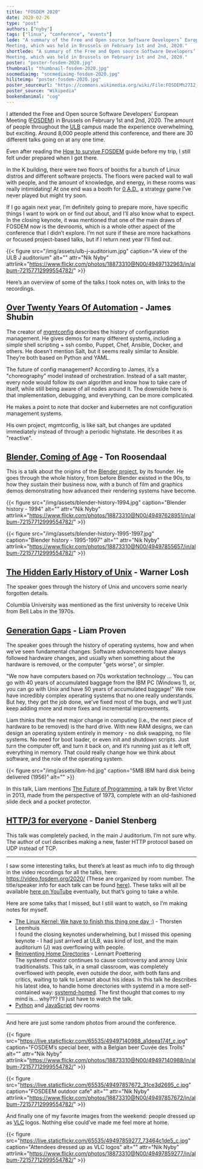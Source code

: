 ```yaml
---
title: "FOSDEM 2020"
date: 2020-02-26
type: "post"
authors: ["nyby"]
tags: ["linux", "conference", "events"]
lede: "A summary of the Free and Open source Software Developers’ European
Meeting, which was held in Brussels on February 1st and 2nd, 2020."
shortlede: "A summary of the Free and Open source Software Developers’ European
Meeting, which was held in Brussels on February 1st and 2nd, 2020."
poster: "poster-fosdem-2020.jpg"
thumbnail: "thumbnail-fosdem-2020.jpg"
socmediaimg: "socmediaimg-fosdem-2020.jpg"
hiliteimg: "poster-fosdem-2020.jpg"
poster_sourceurl: "https://commons.wikimedia.org/wiki/File:FOSDEM%2712_-_Opening_Talk.jpg"
poster_source: "Wikipedia"
bookendanimal: "cog"
---
```


I attended the Free and Open source Software Developers’ European Meeting
([FOSDEM](https://fosdem.org/2020/)) in Brussels on February
1st and 2nd, 2020. The amount of people throughout the
[ULB](https://www.ulb.be/en) campus made the experience overwhelming,
but exciting. Around 8,000 people attend this conference, and there
are 30 different talks going on at any one time.

Even after reading the [How to survive FOSDEM](https://marcin.juszkiewicz.com.pl/2019/10/15/how-to-survive-fosdem/)
guide before my trip, I still felt under prepared when I got there.

In the K building, there were two floors of booths for a bunch of Linux
distros and different software projects. The floors were packed wall
to wall with people, and the amount of knowledge, and energy, in these
rooms was really intimidating! At one end was a booth for
[0 A.D.](https://play0ad.com/), a strategy game I’ve never played but might try soon.

If I go again next year, I’m definitely going to prepare more, have
specific things I want to work on or find out about, and I’ll also
know what to expect. In the closing keynote, it was mentioned that one
of the main draws of FOSDEM now is the devrooms, which is a whole
other aspect of the conference that I didn’t explore. I’m not sure if
these are more hackathons or focused project-based talks, but if I
return next year I’ll find out.

{{< figure
    src="/img/assets/ulb-j-auditorium.jpg"
    caption="A view of the ULB J auditorium"
    alt=""
    attr="Nik Nyby"
    attrlink="https://www.flickr.com/photos/18873310@N00/49497132963/in/album-72157712999554782/" >}}

Here’s an overview of some of the talks I took notes on, with links to
the recordings.

## [Over Twenty Years Of Automation](https://fosdem.org/2020/schedule/event/automation/) - James Shubin

The creator of [mgmtconfig](https://github.com/purpleidea/mgmt)
describes the history of configuration management.
He gives demos for many different systems,
including a simple shell scripting + ssh combo,
Puppet, Chef, Ansible, Docker, and others. He
doesn’t mention Salt, but it seems really similar
to Ansible.  They’re both based on Python and
YAML.

The future of config management? According to James, it’s a
"choreography" model instead of
orchestration. Instead of a salt master, every
node would follow its own algorithm and know how
to take care of itself, while still being aware of
all nodes around it. The downside here is that
implementation, debugging, and everything, can be
more complicated.

He makes a point to note that docker and kubernetes are not
configuration management systems.

His own project, mgmtconfig, is like salt, but changes are updated
immediately instead of through a periodic highstate. He describes it
as "reactive".

## [Blender, Coming of Age](https://fosdem.org/2020/schedule/event/blender/) - Ton Roosendaal

This is a talk about the origins of the [Blender project](https://www.blender.org/), by its
founder. He goes through the whole history, from before Blender
existed in the 90s, to how they sustain their business now, with a
bunch of film and graphics demos demonstrating how advanced their
rendering systems have become.

{{< figure
    src="/img/assets/blender-history-1994.jpg"
    caption="Blender history - 1994"
    alt=""
    attr="Nik Nyby"
    attrlink="https://www.flickr.com/photos/18873310@N00/49497628951/in/album-72157712999554782/" >}}

{{< figure
    src="/img/assets/blender-history-1995-1997.jpg"
    caption="Blender history - 1995-1997"
    alt=""
    attr="Nik Nyby"
    attrlink="https://www.flickr.com/photos/18873310@N00/49497855657/in/album-72157712999554782/" >}}

## [The Hidden Early History of Unix](https://fosdem.org/2020/schedule/event/early_unix/) - Warner Losh

The speaker goes through the history of Unix and uncovers some nearly
forgotten details.

Columbia University was mentioned as the first university to receive
Unix from Bell Labs in the 1970s.

## [Generation Gaps](https://fosdem.org/2020/schedule/event/generation_gaps/) - Liam Proven

The speaker goes through the history of operating systems, how and
when we’ve seen fundamental changes. Software advancements have always
followed hardware changes, and usually when something about the
hardware is removed, or the computer "gets worse", or simpler.

"We now have computers based on 70s workstation technology ... You can
go with 40 years of accumulated baggage from the IBM PC (Windows 1),
or, you can go with Unix and have 50 years of accumulated baggage!" We
now have incredibly complex operating systems that no one really
understands. But hey, they get the job done, we’ve fixed most of the
bugs, and we’ll just keep adding more and more fixes and incremental
improvements.

Liam thinks that the next major change in computing (i.e., the next
piece of hardware to be removed) is the hard drive. With new RAM
designs, we can design an operating system entirely in memory - no
disk swapping, no file systems. No need for boot loader, or even init
and shutdown scripts. Just turn the computer off, and turn it back on,
and it’s running just as it left off, everything in memory. That could
really change how we think about software, and the role of the
operating system.

{{< figure
    src="/img/assets/ibm-hd.jpg"
    caption="5MB IBM hard disk being delivered (1956)"
    alt="" >}}

In this talk, Liam mentions
[The Future of Programming](https://www.youtube.com/watch?v=8pTEmbeENF4),
a talk by Bret Victor in 2013, made from the perspective of 1973,
complete with an old-fashioned slide deck and a pocket protector.

## [HTTP/3 for everyone](https://fosdem.org/2020/schedule/event/http3/) - Daniel Stenberg

This talk was completely packed, in the main J auditorium. I’m not
sure why. The author of curl describes making a new, faster HTTP
protocol based on UDP instead of TCP.

----------

I saw some interesting talks, but there’s at least as much info to dig
through in the video recordings for all the talks, here:
https://video.fosdem.org/2020/ (These are organized by room
number. The title/speaker info for each talk can be found
[here](https://review.video.fosdem.org/overview)).
These talks will all be available [here on YouTube](https://www.youtube.com/user/fosdemtalks)
eventually, but that’s going to take a while.

Here are some talks that I missed, but I still want to watch, so I’m
making notes for myself.

* [The Linux Kernel: We have to finish this thing one day ;)](https://fosdem.org/2020/schedule/event/linux_kernel/) - Thorsten Leemhuis  
I found the closing keynotes underwhelming, but I missed this opening
keynote - I had just arrived at ULB, was kind of lost, and the main
auditorium (J) was overflowing with people.
* [Reinventing Home Directories](https://fosdem.org/2020/schedule/event/rhdlp/) - Lennart Poettering  
The systemd creator continues to cause controversy and annoy Unix
traditionalists. This talk, in a small classroom, was completely
overflowed with people, even outside the door, with both fans and
critics, waiting to talk to Lennart about his ideas. In this talk he
describes his latest idea, to handle home directories with systemd in
a more self-contained way: [systemd-homed](https://www.phoronix.com/scan.php?page=news_item&px=systemd-homed). The first thought that comes
to my mind is... why??? I’ll just have to watch the talk.
* [Python](https://fosdem.org/2020/schedule/track/python/) and
[JavaScript](https://fosdem.org/2020/schedule/track/javascript/) dev rooms

------

And here are just some random photos from around the conference.

{{< figure
    src="https://live.staticflickr.com/65535/49497140988_a1deea174f_c.jpg"
    caption="FOSDEM’s special beer, with a Belgian beer Cuvée des Trolls"
    alt=""
    attr="Nik Nyby"
    attrlink="https://www.flickr.com/photos/18873310@N00/49497140988/in/album-72157712999554782/" >}}

{{< figure
    src="https://live.staticflickr.com/65535/49497857672_31ce3d2695_c.jpg"
    caption="FOSDEEM outdoor cafe"
    alt=""
    attr="Nik Nyby"
    attrlink="https://www.flickr.com/photos/18873310@N00/49497857672/in/album-72157712999554782/" >}}

And finally one of my favorite images from the weekend: people dressed
up as [VLC](https://www.videolan.org/vlc/index.html) logos. Nothing else could’ve made me feel more at home.

{{< figure
    src="https://live.staticflickr.com/65535/49497859277_73464c1de5_c.jpg"
    caption="Attendees dressed up as VLC logos"
    alt=""
    attr="Nik Nyby"
    attrlink="https://www.flickr.com/photos/18873310@N00/49497859277/in/album-72157712999554782/" >}}
